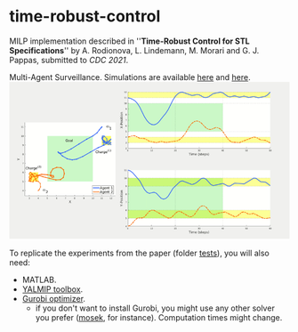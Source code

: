 # time-robust-control

MILP implementation described in ''**Time-Robust Control for STL Specifications**'' by A. Rodionova, L. Lindemann, M. Morari and G. J. Pappas, submitted to *CDC 2021*.

Multi-Agent Surveillance. Simulations are available [here](https://tinyurl.com/multi-surveil) and [here](https://tinyurl.com/rob-feasibility).
![](multi-surveil.gif)


To replicate the experiments from the paper (folder [tests](https://github.com/nellro/time-robust-control/tree/main/tests)), you will also need: 
- MATLAB.
- [YALMIP toolbox](https://yalmip.github.io/).
- [Gurobi optimizer](https://www.gurobi.com/products/gurobi-optimizer/).
  - if you don't want to install Gurobi, you might use any other solver you prefer ([mosek](https://www.mosek.com/), for instance). Computation times might change.
